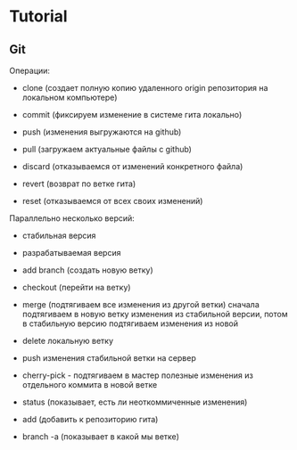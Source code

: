 # Tutorial

## Git

Операции:

- clone (создает полную копию удаленного origin репозитория на локальном компьютере)
- commit (фиксируем изменение в системе гита локально)
- push (изменения выгружаются на github)
- pull (загружаем актуальные файлы с github)

- discard (отказываемся от изменений конкретного файла)
- revert (возврат по ветке гита)
- reset (отказываемся от всех своих изменений)

Параллельно несколько версий:

- стабильная версия
- разрабатываемая версия

- add branch (создать новую ветку)
- checkout (перейти на ветку)
- merge (подтягиваем все изменения из другой ветки)
сначала подтягиваем в новую ветку изменения из стабильной версии, потом в стабильную версию подтягиваем изменения из новой
- delete локальную ветку
- push изменения стабильной ветки на сервер

- cherry-pick - подтягиваем в мастер полезные изменения из отдельного коммита в новой ветке

- status (показывает, есть ли неоткоммиченные изменения)
- add (добавить к репозиторию гита)

- branch -a (показывает в какой мы ветке)